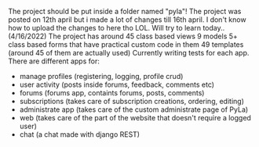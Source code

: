 
The project should be put inside a folder named "pyla"!
The project was posted on 12th april but i made a lot of changes till 16th april. I don't know how to upload the changes to here tho LOL. Will try to learn today.. (4/16/2022)
The project has around 45 class based views
9 models
5+ class based forms that have practical custom code in them
49 templates (around 45 of them are actually used)
Currently writing tests for each app.
There are different apps for:
- manage profiles (registering, logging, profile crud)
- user activity (posts inside forums, feedback, comments etc)
- forums (forums app, containts forums, posts, comments)
- subscriptions (takes care of subscription creations, ordering, editing)
- administrate app (takes care of the custom administrate page of PyLa)
- web (takes care of the part of the website that doesn't require a logged user)
- chat (a chat made with django REST)
